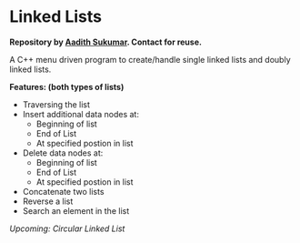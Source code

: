 # Linked Lists

<b>Repository by <a href="https://www.github.com/aadi1011">Aadith Sukumar</a>. Contact for reuse.</b>

A C++ menu driven program to create/handle single linked lists and doubly linked lists.

<b>Features: (both types of lists)</b>
<ul>
<li>Traversing the list</li>
<li>Insert additional data nodes at: <ul><li>Beginning of list</li><li>End of List</li><li>At specified postion in list</li></ul></li>
<li>Delete data nodes at: <ul><li>Beginning of list</li><li>End of List</li><li>At specified postion in list</li></ul></li>
<li>Concatenate two lists</li>
<li>Reverse a list</li>
<li>Search an element in the list</li>
</ul>

<i>Upcoming: Circular Linked List</i> 
